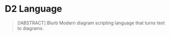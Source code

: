 # D2 Language

> [!ABSTRACT] Blurb
> Modern diagram scripting language that turns text to diagrams.

